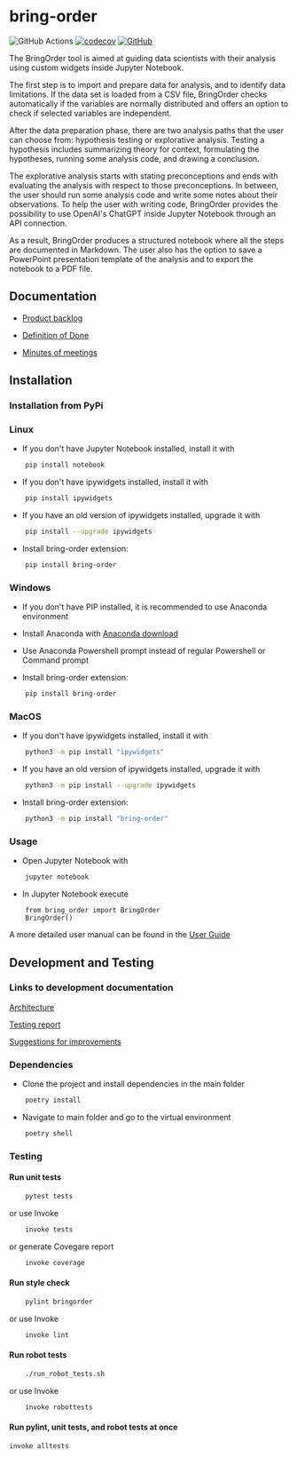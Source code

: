 # bring-order
![GitHub Actions](https://github.com/Order-Team/bring-order/workflows/CI/badge.svg)
[![codecov](https://codecov.io/gh/Order-team/bring-order/branch/main/graph/badge.svg?token=e8bdd46f-46b0-410c-820b-84ffca9ca53c)](https://codecov.io/gh/Order-team/bring-order)
[![GitHub](https://img.shields.io/github/license/Order-Team/bring-order)](LICENSE.md)

The BringOrder tool is aimed at guiding data scientists with their analysis using custom widgets inside Jupyter Notebook.

The first step is to import and prepare data for analysis, and to identify data limitations. If the data set is loaded from a CSV file, BringOrder checks automatically if the variables are normally distributed and offers an option to check if selected variables are independent.

After the data preparation phase, there are two analysis paths that the user can choose from: hypothesis testing or explorative analysis. Testing a hypothesis includes summarizing theory for context, formulating the hypotheses, running some analysis code, and drawing a conclusion.

The explorative analysis starts with stating preconceptions and ends with evaluating the analysis with respect to those preconceptions. In between, the user should run some analysis code and write some notes about their observations. To help the user with writing code, BringOrder provides the possibility to use OpenAI's ChatGPT inside Jupyter Notebook through an API connection.

As a result, BringOrder produces a structured notebook where all the steps are documented in Markdown. The user also has the option to save a PowerPoint presentation template of the analysis and to export the notebook to a PDF file.

## Documentation
* [Product backlog](https://docs.google.com/spreadsheets/d/1xqybqVAUIn4vhW-fBfhInQun7nY-uYH79M6l8oCiAzg/edit#gid=0)

* [Definition of Done](https://github.com/Order-Team/bring-order/blob/main/documentation/DoD.md)

* [Minutes of meetings](https://drive.google.com/drive/folders/1kwXCKbx7egHf8qYDIb4fRffNnad6Qd1t)

## Installation
### Installation from PyPi

### Linux

- If you don't have Jupyter Notebook installed, install it with
```bash
    pip install notebook
```

- If you don't have ipywidgets installed, install it with

```bash
    pip install ipywidgets
```

- If you have an old version of ipywidgets installed, upgrade it with

```bash
    pip install --upgrade ipywidgets
```

- Install bring-order extension:
```bash
    pip install bring-order
```

### Windows

- If you don't have PIP installed, it is recommended to use Anaconda environment

- Install Anaconda with [Anaconda download](https://www.anaconda.com/download)

- Use Anaconda Powershell prompt instead of regular Powershell or Command prompt

- Install bring-order extension:
```bash
    pip install bring-order
```

### MacOS
- If you don't have ipywidgets installed, install it with
```bash
    python3 -m pip install "ipywidgets"
```
- If you have an old version of ipywidgets installed, upgrade it with
```bash
    python3 -m pip install --upgrade ipywidgets
```
- Install bring-order extension:
```bash
    python3 -m pip install "bring-order"
```

### Usage

- Open Jupyter Notebook with
```bash
    jupyter notebook
```

- In Jupyter Notebook execute

``` 
    from bring_order import BringOrder
    BringOrder()
```

A more detailed user manual can be found in the [User Guide](https://github.com/Order-Team/bring-order/blob/main/documentation/user_guide.md)

## Development and Testing

### Links to development documentation

[Architecture](https://github.com/Order-Team/bring-order/blob/main/documentation/architecture.md)

[Testing report](https://github.com/Order-Team/bring-order/blob/main/documentation/testing_report.md)

[Suggestions for improvements](https://github.com/Order-Team/bring-order/blob/main/documentation/suggestions_for_improvement.md)

### Dependencies
- Clone the project and install dependencies in the main folder

```bash
    poetry install
```
- Navigate to main folder and go to the virtual environment

```bash
    poetry shell
```

### Testing

#### Run unit tests

```bash
    pytest tests
```
or use Invoke

```bash
    invoke tests
```
or generate Covegare report
```bash
    invoke coverage
```

#### Run style check

```bash
    pylint bringorder
```
or use Invoke

```bash
    invoke lint
```

#### Run robot tests

```bash
    ./run_robot_tests.sh
```
or use Invoke
```bash
    invoke robottests
```
#### Run pylint, unit tests, and robot tests at once

```bash
invoke alltests
```
